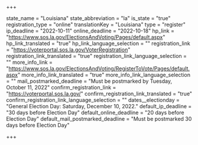 +++

state_name = "Louisiana"
state_abbreviation = "la"
is_state = "true"
registration_type = "online"
translationKey = "Louisiana"
type = "register"
ip_deadline = "2022-10-11"
online_deadline = "2022-10-18"
hp_link = "https://www.sos.la.gov/ElectionsAndVoting/Pages/default.aspx"
hp_link_translated = "true"
hp_link_language_selection = ""
registration_link = "https://voterportal.sos.la.gov/VoterRegistration"
registration_link_translated = "true"
registration_link_language_selection = ""
more_info_link = "https://www.sos.la.gov/ElectionsAndVoting/RegisterToVote/Pages/default.aspx"
more_info_link_translated = "true"
more_info_link_language_selection = ""
mail_postmarked_deadline = "Must be postmarked by Tuesday, October 11, 2022"
confirm_registration_link = "https://voterportal.sos.la.gov/"
confirm_registration_link_translated = "true"
confirm_registration_link_language_selection = ""
dates__electionday = "General Election Day: Saturday, December 10, 2022."
default_ip_deadline = "30 days before Election Day"
default_online_deadline = "20 days before Election Day"
default_mail_postmarked_deadline = "Must be postmarked 30 days before Election Day"

+++